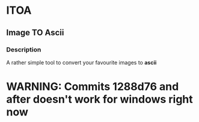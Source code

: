 # ITOA

## Image TO Ascii

### Description

A rather simple tool to convert your favourite images to **ascii**

# WARNING: Commits 1288d76 and after doesn't work for windows right now
